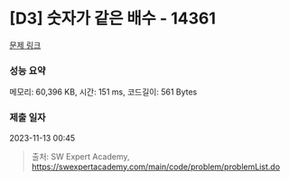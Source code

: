 # [D3] 숫자가 같은 배수 - 14361 

[문제 링크](https://swexpertacademy.com/main/code/problem/problemDetail.do?contestProbId=AYCnY9Kqu6YDFARx) 

### 성능 요약

메모리: 60,396 KB, 시간: 151 ms, 코드길이: 561 Bytes

### 제출 일자

2023-11-13 00:45



> 출처: SW Expert Academy, https://swexpertacademy.com/main/code/problem/problemList.do